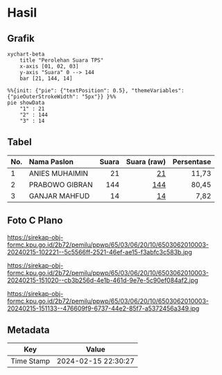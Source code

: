# Hasil

## Grafik

```mermaid
xychart-beta
    title "Perolehan Suara TPS"
    x-axis [01, 02, 03]
    y-axis "Suara" 0 --> 144
    bar [21, 144, 14]
```

```mermaid
%%{init: {"pie": {"textPosition": 0.5}, "themeVariables": {"pieOuterStrokeWidth": "5px"}} }%%
pie showData
    "1" : 21
    "2" : 144
    "3" : 14
```

## Tabel

| No. | Nama Paslon    | Suara | Suara (raw) | Persentase |
|:--- |:-------------- | -----:| -----------:| ----------:|
| 1   | ANIES MUHAIMIN | 21    | [21][p-1]   | 11,73      |
| 2   | PRABOWO GIBRAN | 144   | [144][p-2]  | 80,45      |
| 3   | GANJAR MAHFUD  | 14    | [14][p-3]   | 7,82       |


[p-1]: https://github.com/gigit-pemilu/pemilu-2024-65-kalimantan-utara/blob/main/pilpres/hitung-suara/sub/65-kalimantan-utara/sub/03-nunukan/sub/06-sebuku/sub/2010-harapan/sub/003-tps/sub/paslon-1.txt
[p-2]: https://github.com/gigit-pemilu/pemilu-2024-65-kalimantan-utara/blob/main/pilpres/hitung-suara/sub/65-kalimantan-utara/sub/03-nunukan/sub/06-sebuku/sub/2010-harapan/sub/003-tps/sub/paslon-2.txt
[p-3]: https://github.com/gigit-pemilu/pemilu-2024-65-kalimantan-utara/blob/main/pilpres/hitung-suara/sub/65-kalimantan-utara/sub/03-nunukan/sub/06-sebuku/sub/2010-harapan/sub/003-tps/sub/paslon-3.txt

## Foto C Plano

https://sirekap-obj-formc.kpu.go.id/2b72/pemilu/ppwp/65/03/06/20/10/6503062010003-20240215-102221--5c5566ff-2521-46ef-ae15-f3abfc3c583b.jpg

https://sirekap-obj-formc.kpu.go.id/2b72/pemilu/ppwp/65/03/06/20/10/6503062010003-20240215-151020--cb3b256d-4e1b-461d-9e7e-5c90ef084af2.jpg

https://sirekap-obj-formc.kpu.go.id/2b72/pemilu/ppwp/65/03/06/20/10/6503062010003-20240215-151133--476609f9-6737-44e2-85f7-a5372456a349.jpg


## Metadata

| Key        | Value               |
| ---------- | ------------------- |
| Time Stamp | 2024-02-15 22:30:27 |



